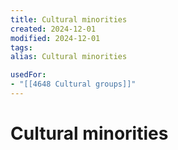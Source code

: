 ```yaml
---
title: Cultural minorities
created: 2024-12-01
modified: 2024-12-01
tags: 
alias: Cultural minorities

usedFor:
- "[[4648 Cultural groups]]"
---
```

# Cultural minorities
